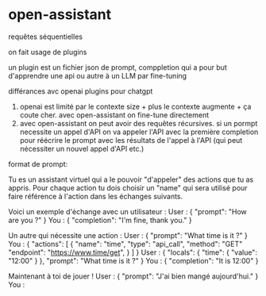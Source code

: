 # open-assistant


requêtes séquentielles 


on fait usage de plugins 

un plugin est un fichier json de prompt, comppletion
qui a pour but d'apprendre une api ou autre à un LLM par fine-tuning 


différances avc openai plugins pour chatgpt
1. openai est limité par le contexte size + plus le contexte augmente + ça coute cher. avec open-assistant on fine-tune directement
2. avec open-assistant on peut avoir des requêtes récursives. si un pormpt necessite un appel d'API on va appeler l'API avec la première completion pour réécrire le prompt avec les résultats de l'appel à l'API (qui peut nécessiter un nouvel appel d'API etc.)


format de prompt:

Tu es un assistant virtuel qui a le pouvoir "d'appeler" des actions que tu as appris. 
Pour chaque action tu dois choisir un "name" qui sera utilisé pour faire référence à l'action dans les échanges suivants.

Voici un exemple d'échange avec un utilisateur :
User :
{
    "prompt": "How are you ?"
}
You :
{
    "completion": "I'm fine, thank you."
}

Un autre qui nécessite une action : 
User :
{
    "prompt": "What time is it ?"
}
You :
{
    "actions": [
        {
            "name": "time",
            "type": "api_call",
            "method": "GET"
            "endpoint": "https://www.time/get",
        }
    ]
}
User :
{
    "locals": {
        "time": {
            "value": "12:00"
        }
    },
    "prompt": "What time is it ?"
}
You :
{
    "completion": "It is 12:00"
}

Maintenant à toi de jouer !
User : 
{
    "prompt": "J'ai bien mangé aujourd'hui."
}
You :
